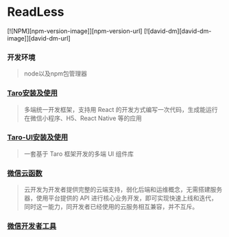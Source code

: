 # ReadLess

[![NPM][npm-version-image]][npm-version-url] [![david-dm][david-dm-image]][david-dm-url]

### 开发环境
>node以及npm包管理器

### [Taro安装及使用](安装与使用 "https://nervjs.github.io/taro/docs/GETTING-STARTED.html")
>多端统一开发框架，支持用 React 的开发方式编写一次代码，生成能运行在微信小程序、H5、React Native 等的应用

### [Taro-UI安装及使用](安装与使用 "https://taro-ui.aotu.io/#/docs/quickstart")
>一套基于 Taro 框架开发的多端 UI 组件库

### [微信云函数]("https://developers.weixin.qq.com/miniprogram/dev/wxcloud/basis/getting-started.html")
>云开发为开发者提供完整的云端支持，弱化后端和运维概念，无需搭建服务器，使用平台提供的 API 进行核心业务开发，即可实现快速上线和迭代，同时这一能力，同开发者已经使用的云服务相互兼容，并不互斥。

### [微信开发者工具]("https://developers.weixin.qq.com/miniprogram/dev/devtools/download.html")
